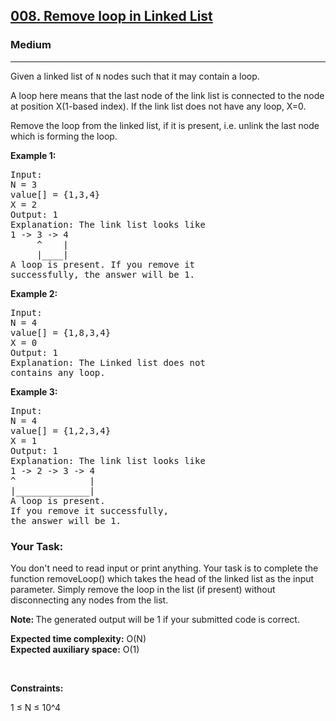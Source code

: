<h2><a href="https://www.geeksforgeeks.org/problems/remove-loop-in-linked-list/1">008. Remove loop in Linked List</a></h2><h3>Medium</h3><hr><p>Given a linked list of <code>N</code> nodes such that it may contain a loop.</p>

<p>A loop here means that the last node of the link list is connected to the node at position X(1-based index). If the link list does not have any loop, X=0.</p>

<p>Remove the loop from the linked list, if it is present, i.e. unlink the last node which is forming the loop.</p>

<p><strong class="example">Example 1:</strong></p>
<pre>
Input:
N = 3
value[] = {1,3,4}
X = 2
Output: 1
Explanation: The link list looks like
1 -> 3 -> 4
     ^    |
     |____|    
A loop is present. If you remove it 
successfully, the answer will be 1. 
</pre>

<p><strong class="example">Example 2:</strong></p>
<pre>
Input:
N = 4
value[] = {1,8,3,4}
X = 0
Output: 1
Explanation: The Linked list does not 
contains any loop. 
</pre>

<p><strong class="example">Example 3:</strong></p>
<pre>
Input:
N = 4
value[] = {1,2,3,4}
X = 1
Output: 1
Explanation: The link list looks like 
1 -> 2 -> 3 -> 4
^              |
|______________|
A loop is present. 
If you remove it successfully, 
the answer will be 1. 
</pre>

<h3>Your Task:</h3>
<p>
You don't need to read input or print anything. Your task is to complete the function removeLoop() which takes the head of the linked list as the input parameter. Simply remove the loop in the list (if present) without disconnecting any nodes from the list.
<p><b>Note: </b>The generated output will be 1 if your submitted code is correct.</p> 
</p>

<p><b>Expected time complexity:</b> O(N) </br>
<b>Expected auxiliary space:</b> O(1)</p>

<p>&nbsp;</p>
<p><strong>Constraints:</strong></p>
<p>1 ≤ N ≤ 10^4</p>
